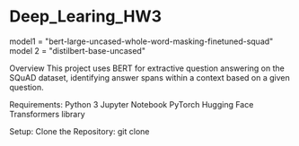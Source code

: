 # Deep_Learing_HW3

model1 = "bert-large-uncased-whole-word-masking-finetuned-squad"
model 2 = "distilbert-base-uncased"

Overview
This project uses BERT for extractive question answering on the SQuAD dataset, identifying answer spans within a context based on a given question.

Requirements:
Python 3
Jupyter Notebook
PyTorch
Hugging Face Transformers library

Setup:
Clone the Repository:
git clone <repository-url>

